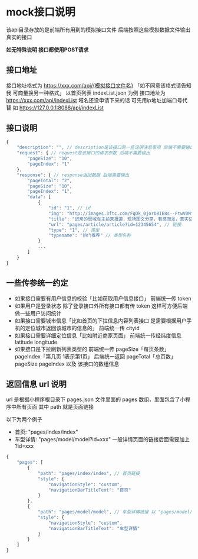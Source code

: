 # mock接口说明

该api目录存放的是前端所有用到的模拟接口文件 后端按照这些模拟数据文件输出真实的接口

**如无特殊说明 接口都使用POST请求**

## 接口地址
接口地址格式为 https://xxx.com/api/{模拟接口文件名} 「如不同意该格式请告知我 可商量换另一种格式」
以首页列表 indexList.json 为例 接口地址为 https://xxx.com/api/indexList
域名还没申请下来的话 可先用ip地址加端口号代替 如 https://127.0.0.1:8088/api/indexList


## 接口说明
```javascript
{
    "description": "", // description是该接口的一些说明注意事项 后端不需要输出
    "request": { // request是该接口的请求参数 后端不需要输出
        "pageSize": "10",
        "pageIndex": "1"
    },
    "response": { // response返回数据 后端需要输出
        "pageTotal": "2",
        "pageSize": "10",
        "pageIndex": "1",
        "data": [
            {
                "id": "1", // id
                "img": "http://images.3ftc.com/FqOk_0jorD8IE8s--FtwV0MfbdV2", // 图片
                "title": "迟来的思域车主前来报道，现场图文分享，有感而发，真实记录买车情况...", // 标题
                "url": "pages/article/article?id=12345654", // 链接
                "type": "1", // 类型
                "typename": "热门推荐" // 类型名称
            }
            ...
        ]
    }
}
```

## 一些传参统一约定
+ 如果接口需要有用户信息的校验「比如获取用户信息接口」 前端统一传 token
+ 如果用户是登录状态 除了登录接口外所有接口都有传 token 这样可方便后端做一些用户访问统计
+ 如果接口需要城市信息「比如首页的下拉信息内容列表接口 是需要根据用户手机的定位城市返回该城市的信息的」 前端统一传 cityid
+ 如果接口需要详细定位信息「比如附近商家页面」 前端统一传经纬度信息 latitude longitude
+ 如果接口是下拉刷新列表类型的 前端统一传 pageSize「每页条数」 pageIndex「第几页 1表示第1页」 后端统一返回 pageTotal「总页数」 pageSize pageIndex 以及 该接口的数组信息



## 返回信息 url 说明
url 是根据小程序根目录下 pages.json 文件里面的 pages 数组，里面包含了小程序中所有页面 其中 path 就是页面链接

以下为两个例子

+ 首页: "pages/index/index"
+ 车型详情: "pages/model/model?id=xxx" 一般详情页面的链接后面需要加上 ?id=xxx

```javascript
{
    "pages": [
        {
            "path": "pages/index/index", // 首页链接
            "style": {
                "navigationStyle": "custom",
                "navigationBarTitleText": "首页"
            }
        },
        {
            "path": "pages/model/model", // 车型详情链接 以 "pages/model/model?id=xxx" 访问
            "style": {
                "navigationStyle": "custom",
                "navigationBarTitleText": "车型详情"
            }
        }
    ]
}
```